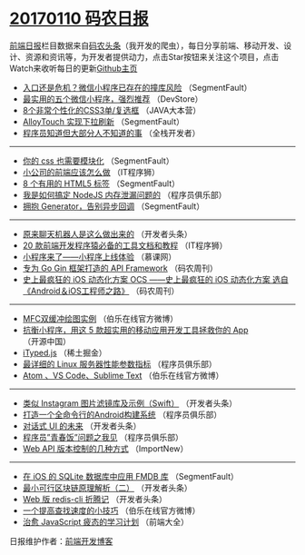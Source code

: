 # [20170110 码农日报](https://toutiao.qdkfweb.cn/date/2017/01/10)

[前端日报](https://qdkfweb.cn/c/news)栏目数据来自[码农头条](https://toutiao.qdkfweb.cn/)（我开发的爬虫），每日分享前端、移动开发、设计、资源和资讯等，为开发者提供动力，点击Star按钮来关注这个项目，点击Watch来收听每日的更新[Github主页](https://github.com/kujian/frontendDaily)
* [入口还是危机？微信小程序已存在的撞库风险](https://toutiao.qdkfweb.cn/21154.html) （SegmentFault）
* [最实用的五个微信小程序，强烈推荐](https://toutiao.qdkfweb.cn/21170.html) （DevStore）
* [8个非常个性化的CSS3单/复选框](https://toutiao.qdkfweb.cn/21130.html) （JAVA大本营）
* [AlloyTouch 实现下拉刷新](https://toutiao.qdkfweb.cn/21155.html) （SegmentFault）
* [程序员知道但大部分人不知道的事](https://toutiao.qdkfweb.cn/21102.html) （全栈开发者）

***
* [你的 css 也需要模块化](https://toutiao.qdkfweb.cn/21158.html) （SegmentFault）
* [小公司的前端应该怎么做](https://toutiao.qdkfweb.cn/21172.html) （IT程序狮）
* [8 个有用的 HTML5 标签](https://toutiao.qdkfweb.cn/21159.html) （SegmentFault）
* [我是如何搞定 NodeJS 内存泄漏问题的](https://toutiao.qdkfweb.cn/21135.html) （程序员俱乐部）
* [拥抱 Generator，告别异步回调](https://toutiao.qdkfweb.cn/21156.html) （SegmentFault）

***
* [原来聊天机器人是这么做出来的](https://toutiao.qdkfweb.cn/21140.html) （开发者头条）
* [20 款前端开发程序猿必备的工具文档和教程](https://toutiao.qdkfweb.cn/21175.html) （IT程序狮）
* [小程序来了——小程序上线体验](https://toutiao.qdkfweb.cn/21100.html) （慕课网）
* [专为 Go Gin 框架打造的 API Framework](https://toutiao.qdkfweb.cn/21147.html) （码农周刊）
* [史上最疯狂的 iOS 动态化方案 OCS ——史上最疯狂的 iOS 动态化方案 选自《Android＆iOS工程师之路》](https://toutiao.qdkfweb.cn/21148.html) （码农周刊）

***
* [MFC双缓冲绘图实例](https://toutiao.qdkfweb.cn/21186.html) （伯乐在线官方微博）
* [抗衡小程序，用这 5 款超实用的移动应用开发工具拯救你的 App](https://toutiao.qdkfweb.cn/21176.html) （开源中国）
* [iTyped.js](https://toutiao.qdkfweb.cn/21182.html) （稀土掘金）
* [最详细的 Linux 服务器性能参数指标](https://toutiao.qdkfweb.cn/21136.html) （程序员俱乐部）
* [Atom 、VS Code、Sublime Text](https://toutiao.qdkfweb.cn/21188.html) （伯乐在线官方微博）

***
* [类似 Instagram 图片滤镜库及示例（Swift）](https://toutiao.qdkfweb.cn/21141.html) （开发者头条）
* [打造一个全命令行的Android构建系统](https://toutiao.qdkfweb.cn/21132.html) （程序员俱乐部）
* [对话式 UI 的未来](https://toutiao.qdkfweb.cn/21142.html) （开发者头条）
* [程序员”青春饭”问题之我见](https://toutiao.qdkfweb.cn/21133.html) （程序员俱乐部）
* [Web API 版本控制的几种方式](https://toutiao.qdkfweb.cn/21101.html) （ImportNew）

***
* [在 iOS 的 SQLite 数据库中应用 FMDB 库](https://toutiao.qdkfweb.cn/21157.html) （SegmentFault）
* [最小可行区块链原理解析（二）](https://toutiao.qdkfweb.cn/21144.html) （开发者头条）
* [Web 版 redis-cli 折腾记](https://toutiao.qdkfweb.cn/21145.html) （开发者头条）
* [一个提高查找速度的小技巧](https://toutiao.qdkfweb.cn/21183.html) （伯乐在线官方微博）
* [治愈 JavaScript 疲态的学习计划](https://toutiao.qdkfweb.cn/21118.html) （前端大全）

日报维护作者：[前端开发博客](https://qdkfweb.cn/) 